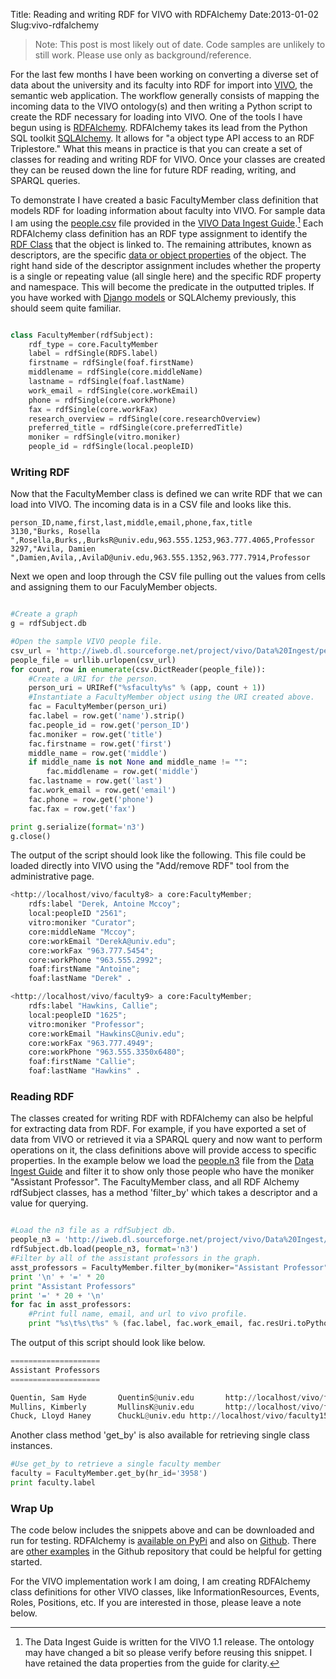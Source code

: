 Title: Reading and writing RDF for VIVO with RDFAlchemy
Date:2013-01-02
Slug:vivo-rdfalchemy

>Note: This post is most likely out of date. Code samples are unlikely to still work. Please use only as background/reference.

For the last few months I have been working on converting a diverse set of data about the university and its faculty into RDF for import into [VIVO](http://www.vivoweb.org/), the semantic web application.  The workflow generally consists of mapping the incoming data to the VIVO ontology(s) and then writing a Python script to create the RDF necessary for loading into VIVO.  One of the tools I have begun using is [RDFAlchemy](https://rdfalchemy.readthedocs.org/en/latest/).  RDFAlchemy takes its lead from the Python SQL toolkit [SQLAlchemy](http://www.sqlalchemy.org/). It allows for "a object type API access to an RDF Triplestore."  What this means in practice is that you can create a set of classes for reading and writing RDF for VIVO.  Once your classes are created they can be reused down the line for future RDF reading, writing, and SPARQL queries.

To demonstrate I have created a basic FacultyMember class definition that models RDF for loading information about faculty into VIVO.  For sample data I am using the [people.csv](http://iweb.dl.sourceforge.net/project/vivo/Data%20Ingest/people.csv) file provided in the [VIVO Data Ingest Guide](http://iweb.dl.sourceforge.net/project/vivo/Data%20Ingest/Data_Ingest_Guide.pdf).[^outdated]  Each RDFAlchemy class definition has an RDF type assignment to identify the [RDF Class](http://en.wikipedia.org/wiki/RDF_Schema#Classes) that the object is linked to.  The remaining attributes, known as descriptors, are the specific [data or object properties](http://www.vivoweb.org/glossary/term/47) of the object.  The right hand side of the descriptor assignment includes whether the property is a single or repeating value (all single here) and the specific RDF property and namespace.  This will become the predicate in the outputted triples.  If you have worked with [Django models](https://docs.djangoproject.com/en/dev/topics/db/models/) or SQLAlchemy previously, this should seem quite familiar.

[^outdated]:  The Data Ingest Guide is written for the VIVO 1.1 release.  The ontology may have changed a bit so please verify before reusing this snippet.  I have retained the data properties from the guide for clarity.

```python

class FacultyMember(rdfSubject):
    rdf_type = core.FacultyMember
    label = rdfSingle(RDFS.label)
    firstname = rdfSingle(foaf.firstName)
    middlename = rdfSingle(core.middleName)
    lastname = rdfSingle(foaf.lastName)
    work_email = rdfSingle(core.workEmail)
    phone = rdfSingle(core.workPhone)
    fax = rdfSingle(core.workFax)
    research_overview = rdfSingle(core.researchOverview)
    preferred_title = rdfSingle(core.preferredTitle)
    moniker = rdfSingle(vitro.moniker)
    people_id = rdfSingle(local.peopleID)
```

### Writing RDF

Now that the FacultyMember class is defined we can write RDF that we can load into VIVO.  The incoming data is in a CSV file and looks like this.

```csv
person_ID,name,first,last,middle,email,phone,fax,title
3130,"Burks, Rosella ",Rosella,Burks,,BurksR@univ.edu,963.555.1253,963.777.4065,Professor
3297,"Avila, Damien ",Damien,Avila,,AvilaD@univ.edu,963.555.1352,963.777.7914,Professor
```

Next we open and loop through the CSV file pulling out the values from cells and assigning them to our FaculyMember objects.

```python

#Create a graph
g = rdfSubject.db

#Open the sample VIVO people file.
csv_url = 'http://iweb.dl.sourceforge.net/project/vivo/Data%20Ingest/people.csv'
people_file = urllib.urlopen(csv_url)
for count, row in enumerate(csv.DictReader(people_file)):
    #Create a URI for the person.
    person_uri = URIRef("%sfaculty%s" % (app, count + 1))
    #Instantiate a FacultyMember object using the URI created above.
    fac = FacultyMember(person_uri)
    fac.label = row.get('name').strip()
    fac.people_id = row.get('person_ID')
    fac.moniker = row.get('title')
    fac.firstname = row.get('first')
    middle_name = row.get('middle')
    if middle_name is not None and middle_name != "":
        fac.middlename = row.get('middle')
    fac.lastname = row.get('last')
    fac.work_email = row.get('email')
    fac.phone = row.get('phone')
    fac.fax = row.get('fax')

print g.serialize(format='n3')
g.close()

```

The output of the script should look like the following.  This file could be loaded directly into VIVO using the "Add/remove RDF" tool from the administrative page.

```python
<http://localhost/vivo/faculty8> a core:FacultyMember;
    rdfs:label "Derek, Antoine Mccoy";
    local:peopleID "2561";
    vitro:moniker "Curator";
    core:middleName "Mccoy";
    core:workEmail "DerekA@univ.edu";
    core:workFax "963.777.5454";
    core:workPhone "963.555.2992";
    foaf:firstName "Antoine";
    foaf:lastName "Derek" .

<http://localhost/vivo/faculty9> a core:FacultyMember;
    rdfs:label "Hawkins, Callie";
    local:peopleID "1625";
    vitro:moniker "Professor";
    core:workEmail "HawkinsC@univ.edu";
    core:workFax "963.777.4949";
    core:workPhone "963.555.3350x6480";
    foaf:firstName "Callie";
    foaf:lastName "Hawkins" .

```


### Reading RDF

The classes created for writing RDF with RDFAlchemy can also be helpful for extracting data from RDF.  For example, if you have exported a set of data from VIVO or retrieved it via a SPARQL query and now want to perform operations on it, the class definitions above will provide access to specific properties.  In the example below we load the [people.n3](http://iweb.dl.sourceforge.net/project/vivo/Data%20Ingest/people.n3) file from the [Data Ingest Guide](http://iweb.dl.sourceforge.net/project/vivo/Data%20Ingest/Data_Ingest_Guide.pdf) and filter it to show only those people who have the moniker "Assistant Professor".  The FacultyMember class, and all RDF Alchemy rdfSubject classes, has a method 'filter_by' which takes a descriptor and a value for querying.

```python

#Load the n3 file as a rdfSubject db.
people_n3 = 'http://iweb.dl.sourceforge.net/project/vivo/Data%20Ingest/people.n3'
rdfSubject.db.load(people_n3, format='n3')
#Filter by all of the assistant professors in the graph.
asst_professors = FacultyMember.filter_by(moniker="Assistant Professor")
print '\n' + '=' * 20
print "Assistant Professors"
print '=' * 20 + '\n'
for fac in asst_professors:
    #Print full name, email, and url to vivo profile.
    print "%s\t%s\t%s" % (fac.label, fac.work_email, fac.resUri.toPython())
```

The output of this script should look like below.

```python
====================
Assistant Professors
====================

Quentin, Sam Hyde       QuentinS@univ.edu       http://localhost/vivo/faculty35
Mullins, Kimberly       MullinsK@univ.edu       http://localhost/vivo/faculty14
Chuck, Lloyd Haney      ChuckL@univ.edu http://localhost/vivo/faculty15

```

Another class method 'get_by' is also available for retrieving single class instances.

```python
#Use get_by to retrieve a single faculty member
faculty = FacultyMember.get_by(hr_id='3958')
print faculty.label
```

### Wrap Up

The code below includes the snippets above and can be downloaded and run for testing.  RDFAlchemy is [available on PyPi](http://pypi.python.org/pypi/RDFAlchemy/) and also on [Github](https://github.com/gjhiggins/RDFAlchemy).  There are [other examples](https://github.com/gjhiggins/RDFAlchemy/tree/master/rdfalchemy/samples) in the Github repository that could be helpful for getting started.

For the VIVO implementation work I am doing, I am creating RDFAlchemy class definitions for other VIVO classes, like InformationResources, Events, Roles, Positions, etc.  If you are interested in those, please leave a note below.

<div style="width: 90%;">
<script src="https://gist.github.com/4429683.js"></script>
</div>
